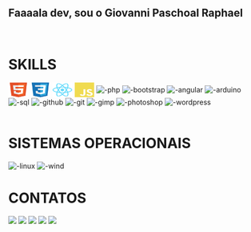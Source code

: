 ## Faaaala dev,  sou o Giovanni Paschoal Raphael 




<div style="display: inline_block"><br>
<h1>SKILLS</h1>
  
  <img align="center" alt="-HTML" height="30" width="40" src="https://raw.githubusercontent.com/devicons/devicon/master/icons/html5/html5-original.svg">
  <img align="center" alt="-CSS" height="30" width="40" src="https://raw.githubusercontent.com/devicons/devicon/master/icons/css3/css3-original.svg">
  <img align="center" alt="-React" height="30" width="40" src="https://raw.githubusercontent.com/devicons/devicon/master/icons/react/react-original.svg">
  <img align="center" alt="-Js" height="30" width="40" src="https://raw.githubusercontent.com/devicons/devicon/master/icons/javascript/javascript-plain.svg">
  <img align="center" alt="-php" height="50" width="50"src="https://cdn.jsdelivr.net/gh/devicons/devicon/icons/php/php-original.svg">
  <img align="center" alt="-bootstrap" height="40" width="40"src="https://cdn.jsdelivr.net/gh/devicons/devicon/icons/bootstrap/bootstrap-plain-wordmark.svg" />
  <img align="center" alt="-angular" height="40" width="40"src="https://cdn.jsdelivr.net/gh/devicons/devicon/icons/angularjs/angularjs-original.svg" />
  <img align="center" alt="-arduino" height="40" width="40"src="https://cdn.jsdelivr.net/gh/devicons/devicon/icons/arduino/arduino-original-wordmark.svg" />
  <img align="center" alt="-sql" height="60" width="60"src="https://cdn.jsdelivr.net/gh/devicons/devicon/icons/mysql/mysql-original-wordmark.svg" />
  <img  align="center" alt="-github" height="60" width="60"src="https://cdn.jsdelivr.net/gh/devicons/devicon/icons/github/github-original.svg" />
  <img  align="center" alt="-git" height="60" width="60"src="https://cdn.jsdelivr.net/gh/devicons/devicon/icons/git/git-plain-wordmark.svg" />
  <img  align="center" alt="-gimp" height="60" width="60"src="https://cdn.jsdelivr.net/gh/devicons/devicon/icons/gimp/gimp-original-wordmark.svg" />
  <img  align="center" alt="-photoshop" height="60" width="60"src="https://cdn.jsdelivr.net/gh/devicons/devicon/icons/photoshop/photoshop-plain.svg" />
  <img  align="center" alt="-wordpress" height="60" width="60"src="https://cdn.jsdelivr.net/gh/devicons/devicon/icons/wordpress/wordpress-original.svg" />

  
</div>

<div style="display: inline_block"><br>
<h1>SISTEMAS OPERACIONAIS </h1>
  
  <img align="center" alt="-linux" height="60" width="60" src="https://cdn.jsdelivr.net/gh/devicons/devicon/icons/linux/linux-original.svg" />
  <img align="center" alt="-wind" height="50" width="60" src="https://cdn.jsdelivr.net/gh/devicons/devicon/icons/windows8/windows8-original.svg" />
 

</div>
  
  ##
 
<div> 
<H1>CONTATOS</H1>
  
  <a href="https://www.instagram.com/_giovanniraphael/" target="_blank"><img src="https://img.shields.io/badge/-Instagram-%23E4405F?style=for-the-badge&logo=instagram&logoColor=white" target="_blank"></a> <a href = "mailto:giovanni_paschoal@outlook.com"><img src="https://img.shields.io/badge/Microsoft_Outlook-0078D4?style=for-the-badge&logo=microsoft-outlook&logoColor=whi"></a> <a href = "mailto:giovanniraphael1997@gmail.com
"><img src="https://img.shields.io/badge/-Gmail-%23333?style=for-the-badge&logo=gmail&logoColor=white" target="_blank"></a> <a href="https://www.linkedin.com/in/giovanni-paschoal-raphael-29919912a/" target="_blank"><img src="https://img.shields.io/badge/-LinkedIn-%230077B5?style=for-the-badge&logo=linkedin&logoColor=white" target="_blank"></a> <a href="https://wa.me/5518996606772?text=Ol%C3%A1+vi+seu+contato+no+perfil++do+Github+e+gostaria+de+falar+com+voc%C3%AA" target="_blank"><img src="https://img.shields.io/badge/WhatsApp-25D366?style=for-the-badge&logo=whatsapp&logoColor=white" target="_blank"></a>
 
  
</div>

 


